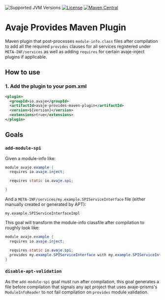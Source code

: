 ![Supported JVM Versions](https://img.shields.io/badge/JVM-24+-brightgreen.svg?&logo=openjdk)
[![License](https://img.shields.io/badge/License-Apache%202.0-blue.svg)](https://github.com/avaje/avaje-inject/blob/master/LICENSE)
[![Maven Central](https://img.shields.io/maven-central/v/io.avaje/avaje-provides-maven-plugin.svg?label=Maven%20Central)](https://mvnrepository.com/artifact/io.avaje/avaje-provides-maven-plugin)

# Avaje Provides Maven Plugin

Maven plugin that post-processes `module-info.class` files after compilation to add all the required `provides` clauses for all services registered under `META-INF/services` as well as adding `requires` for certain avaje-inject plugins if applicable.

## How to use

### 1. Add the plugin to your pom.xml

```xml
<plugin>
  <groupId>io.avaje</groupId>
  <artifactId>avaje-provides-maven-plugin</artifactId>
  <version>${version}</version> 
  <extensions>true</extensions>
</plugin>
```

## Goals

### `add-module-spi`

Given a module-info like: 

```java
module avaje.example {
  requires io.avaje.inject;

  requires static io.avaje.spi;

}
```

And a `META-INF/services/my.example.SPIServiceInterface` file (either manually created or generated by APT):

```
my.example.SPIServiceInterfaceImpl
```

This goal will transform the module-info classfile after compilation to roughly look like:

```java
module avaje.example {
  requires io.avaje.inject;

  requires static io.avaje.spi;
  provides my.example.SPIServiceInterface with my.example.SPIServiceInterfaceImpl;
}
```

### `disable-apt-validation`

As the `add-module-spi` goal must run after compilation, this goal generates a file before compilation that signals any apt project that uses avaje-prisms's `ModuleInfoReader` to not fail compilation on `provides` module validation.

